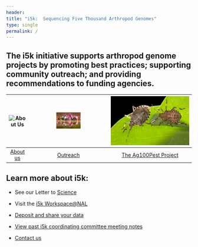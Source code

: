 ```yaml
---
header:
title: "i5k:  Sequencing Five Thousand Arthropod Genomes"
type: single
permalink: /
---
```


## The i5k initiative supports arthropod genome projects by promoting best practices; supporting community outreach; and providing recommendations to funding agencies.


| <img src="/images/i5k.png" height="285%" width="285%" alt="About Us"> | <img src="/images/butterflies-for-homepage.jpg" height="33%" width="33%" alt="Outreach"> | <img src="/images/stinkbug-for-hompage.jpg" height="200%" width="200%" alt="The Ag100Pest Project"> |
| :---: | :---: | :---: |
| <a href="/about" style="text-align:center">About us</a> | <a href="/outreach" style="text-align:center">Outreach</a> | <a href="/ag100pest" style="text-align:center">The Ag100Pest Project</a> |


## Learn more about i5k: 

* See our Letter to <a href="http://science.sciencemag.org/content/331/6023/1386" target="_blank">Science</a>

* Visit the [i5k Workspace@NAL](https://i5k.nal.usda.gov)

* [Deposit and share your data](share)

* [View past i5k coordinating committee meeting notes](/meeting-notes)

* [Contact us](contact)
